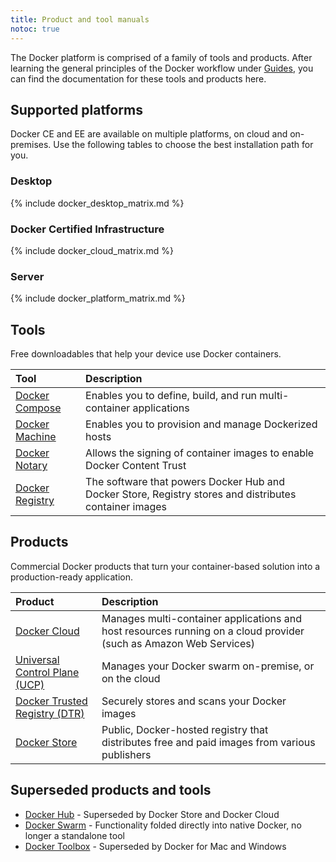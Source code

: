 ```yaml
---
title: Product and tool manuals
notoc: true
---
```


The Docker platform is comprised of a family of tools and products. After
learning the general principles of the Docker workflow under [Guides](/), you
can find the documentation for these tools and products here.

## Supported platforms

Docker CE and EE are available on multiple platforms, on cloud and on-premises.
Use the following tables to choose the best installation path for you.

### Desktop

{% include docker_desktop_matrix.md %}

### Docker Certified Infrastructure

{% include docker_cloud_matrix.md %}

### Server

{% include docker_platform_matrix.md %}

## Tools

Free downloadables that help your device use Docker containers.

| Tool                                      | Description                                                                                            |
|:------------------------------------------|:-------------------------------------------------------------------------------------------------------|
| [Docker Compose](/compose/overview/)      | Enables you to define, build, and run multi-container applications                                     |
| [Docker Machine](/machine/overview/)      | Enables you to provision and manage Dockerized hosts                                                   |
| [Docker Notary](/notary/getting_started/) | Allows the signing of container images to enable Docker Content Trust                                  |
| [Docker Registry](/registry/)             | The software that powers Docker Hub and Docker Store, Registry stores and distributes container images |

## Products

Commercial Docker products that turn your container-based solution into a
production-ready application.

| Product                                                      | Description                                                                                                       |
|:-------------------------------------------------------------|:------------------------------------------------------------------------------------------------------------------|
| [Docker Cloud](/docker-cloud/)                               | Manages multi-container applications and host resources running on a cloud provider (such as Amazon Web Services) |
| [Universal Control Plane (UCP)](/datacenter/ucp/2.2/guides/) | Manages your Docker swarm on-premise, or on the cloud                                                             |
| [Docker Trusted Registry (DTR)](/datacenter/dtr/2.3/guides/) | Securely stores and scans your Docker images                                                                      |
| [Docker Store](/docker-store/)                               | Public, Docker-hosted registry that distributes free and paid images from various publishers                      |

## Superseded products and tools

* [Docker Hub](/docker-hub/) - Superseded by Docker Store and Docker Cloud
* [Docker Swarm](/swarm/overview/) - Functionality folded directly into native Docker, no longer a standalone tool
* [Docker Toolbox](/toolbox/overview/) - Superseded by Docker for Mac and Windows
